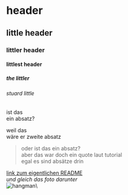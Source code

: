 # header

## little header

### littler header

#### littlest header

##### the littler

###### stuard little

ist das\
ein absatz?

weil das\
wäre er zweite absatz

>oder ist das ein absatz?\
aber das war doch ein quote laut tutorial\
egal es sind absätze drin

[link zum eigentlichen README](Hangman/README-Lamprecht-Benjamin.md)\
*und gleich das foto darunter*\
![hangman](Hangman/index.jpg)\
